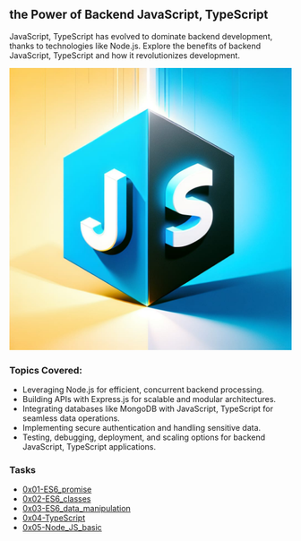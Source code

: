 

<h2>the Power of Backend JavaScript, TypeScript</h2>
<p>
  JavaScript, TypeScript has evolved to dominate backend development, thanks to technologies like Node.js. Explore the benefits of backend JavaScript, TypeScript and how it revolutionizes development.
</p>
<img src="./image.jpg" />
<h3>Topics Covered:</h3>
<ul>
  <li>
    Leveraging Node.js for efficient, concurrent backend processing.
  </li>
    <li>
    Building APIs with Express.js for scalable and modular architectures.
  </li>
    <li>
    Integrating databases like MongoDB with JavaScript, TypeScript for seamless data operations.
  </li>
    <li>
  Implementing secure authentication and handling sensitive data.  
  </li>
  <li>
    Testing, debugging, deployment, and scaling options for backend JavaScript, TypeScript applications.
  </li>
</ul>


<h3>
  Tasks
</h3>
<ul>
  <li>
    <a href="https://github.com/elsaaeid/alx-backend-javascript/tree/master/0x01-ES6_promise">
0x01-ES6_promise
    </a>
  </li>
  <li>
    <a href="https://github.com/elsaaeid/alx-backend-javascript/tree/master/0x02-ES6_classes">
0x02-ES6_classes
    </a>
  </li>
  <li>
    <a href="https://github.com/elsaaeid/alx-backend-javascript/tree/master/0x03-ES6_data_manipulation">
0x03-ES6_data_manipulation
    </a>
  </li>
  <li>
    <a href="https://github.com/elsaaeid/alx-backend-javascript/tree/master/0x04-TypeScript">
0x04-TypeScript
    </a>
  </li>
  <li>
    <a href="https://github.com/elsaaeid/alx-backend-javascript/tree/master/0x05-Node_JS_basic">
0x05-Node_JS_basic
    </a>
  </li>
</ul>
